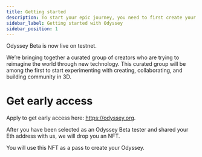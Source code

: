 ```yaml
---
title: Getting started
description: To start your epic journey, you need to first create your Odyssey, here is how.
sidebar_label: Getting started with Odyssey
sidebar_position: 1
---
```

Odyssey Beta is now live on testnet.

We’re bringing together a curated group of creators who are trying to reimagine the world through new technology. This curated group will be among the first to start experimenting with creating, collaborating, and building community in 3D.

# Get early access

Apply to get early access here: https://odyssey.org.

After you have been selected as an Odyssey Beta tester and shared your Eth address with us, we will drop you an NFT.

You will use this NFT as a pass to create your Odyssey.
